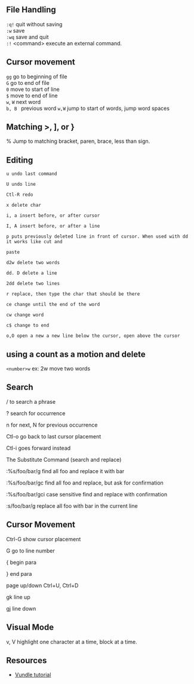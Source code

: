 ## File Handling

`:q!`   quit without saving  
`:w`    save  
`:wq`   save and quit  
`:!`    &lt;command&gt; execute an external command.  

## Cursor movement
`gg`      go to beginning of file  
`G`       go to end of file  
`0`       move to start of line  
`$`       move to end of line  
`w`, `W`  next word  
`b, B `   previous word
`w,W`     jump to start of words, jump word spaces

## Matching >, ], or }

% Jump to matching bracket, paren, brace, less than sign.

## Editing
```
u undo last command

U undo line

Ctl-R redo

x delete char

i, a insert before, or after cursor

I, A insert before, or after a line

p puts previously deleted line in front of cursor. When used with dd it works like cut and

paste

d2w delete two words

dd. D delete a line

2dd delete two lines

r replace, then type the char that should be there

ce change until the end of the word

cw change word

c$ change to end

o,O open a new a new line below the cursor, open above the cursor
```


## using a count as a motion and delete
`<number>w` ex: 2w move two words

## Search
/ to search a phrase

? search for occurrence

n for next, N for previous occurrence

Ctl-o go back to last cursor placement

Ctl-i goes forward instead

The Substitute Command (search and replace)

:%s/foo/bar/g find all foo and replace it with bar

:%s/foo/bar/gc find all foo and replace, but ask for confirmation

:%s/foo/bar/gci case sensitive find and replace with confirmation

:s/foo/bar/g replace all foo with bar in the current line

## Cursor Movement
Ctrl-G show cursor placement

<num>G go to line number

{ begin para

} end para

page up/down Ctrl+U, Ctrl+D

gk line up

gj line down

## Visual Mode

v, V highlight one character at a time, block at a time.

## Resources

- [Vundle tutorial](https://c7.se/switching-to-vundle/)
